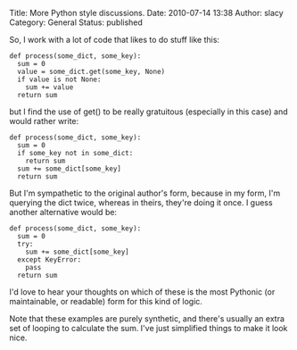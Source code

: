 Title: More Python style discussions.
Date: 2010-07-14 13:38
Author: slacy
Category: General
Status: published

So, I work with a lot of code that likes to do stuff like this:

    def process(some_dict, some_key):
      sum = 0
      value = some_dict.get(some_key, None)
      if value is not None:
        sum += value
      return sum

but I find the use of get() to be really gratuitous (especially in this
case) and would rather write:

    def process(some_dict, some_key):
      sum = 0
      if some_key not in some_dict:
        return sum
      sum += some_dict[some_key]
      return sum

But I'm sympathetic to the original author's form, because in my form,
I'm querying the dict twice, whereas in theirs, they're doing it once. I
guess another alternative would be:

    def process(some_dict, some_key): 
      sum = 0 
      try: 
        sum += some_dict[some_key]
      except KeyError: 
        pass
      return sum 

I'd love to hear your thoughts on which of these is the most Pythonic
(or maintainable, or readable) form for this kind of logic.

Note that these examples are purely synthetic, and there's usually an
extra set of looping to calculate the sum. I've just simplified things
to make it look nice.
